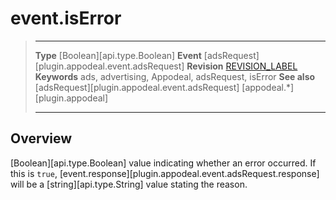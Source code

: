 # event.isError

> --------------------- ------------------------------------------------------------------------------------------
> __Type__              [Boolean][api.type.Boolean]
> __Event__             [adsRequest][plugin.appodeal.event.adsRequest]
> __Revision__          [REVISION_LABEL](REVISION_URL)
> __Keywords__          ads, advertising, Appodeal, adsRequest, isError
> __See also__			[adsRequest][plugin.appodeal.event.adsRequest]
>						[appodeal.*][plugin.appodeal]
> --------------------- ------------------------------------------------------------------------------------------

## Overview

[Boolean][api.type.Boolean] value indicating whether an error occurred. If this is `true`, [event.response][plugin.appodeal.event.adsRequest.response] will be a [string][api.type.String] value stating the reason.
